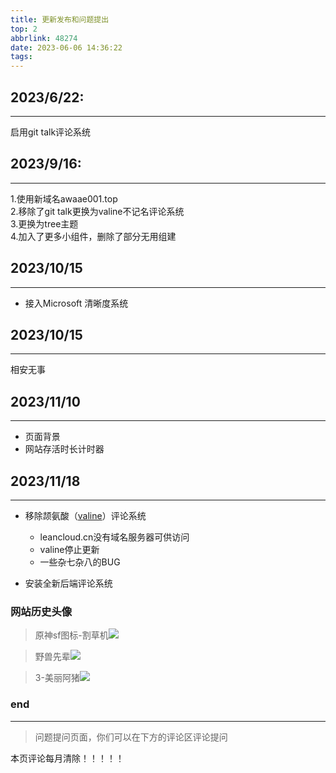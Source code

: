 ```yaml
---
title: 更新发布和问题提出
top: 2
abbrlink: 48274
date: 2023-06-06 14:36:22
tags:
---
```


## 2023/6/22:
---
启用git talk评论系统


## 2023/9/16:
---
1.使用新域名awaae001.top<br>
2.移除了git talk更换为valine不记名评论系统<br>
3.更换为tree主题<br>
4.加入了更多小组件，删除了部分无用组建<br>

## 2023/10/15
---
- 接入Microsoft 清晰度系统


## 2023/10/15
---
相安无事

## 2023/11/10
---
- 页面背景
- 网站存活时长计时器

## 2023/11/18
---
- 移除颉氨酸（[valine](https://valine.js.org/)）评论系统
    - leancloud.cn没有域名服务器可供访问
    - valine停止更新
    - 一些杂七杂八的BUG

- 安装全新后端评论系统


### 网站历史头像

>原神sf图标-割草机![](https://pic.awaae001.top/web%20ico/rico-gc.jpg)

>野兽先辈![](https://pic.awaae001.top/web%20ico/1BEE771F28B3BD349D7C2CA4F029F1A8.jpg)

>3-美丽阿猪![](https://pic.awaae001.top/web%20ico/avatar.jpg)

### end
---

>问题提问页面，你们可以在下方的评论区评论提问

本页评论每月清除！！！！！